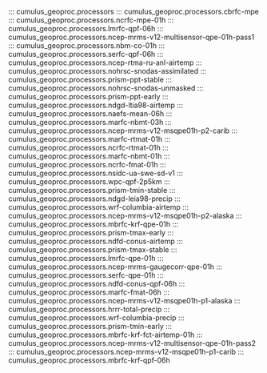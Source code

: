 ::: cumulus_geoproc.processors
::: cumulus_geoproc.processors.cbrfc-mpe
::: cumulus_geoproc.processors.ncrfc-mpe-01h
::: cumulus_geoproc.processors.lmrfc-qpf-06h
::: cumulus_geoproc.processors.ncep-mrms-v12-multisensor-qpe-01h-pass1
::: cumulus_geoproc.processors.nbm-co-01h
::: cumulus_geoproc.processors.serfc-qpf-06h
::: cumulus_geoproc.processors.ncep-rtma-ru-anl-airtemp
::: cumulus_geoproc.processors.nohrsc-snodas-assimilated
::: cumulus_geoproc.processors.prism-ppt-stable
::: cumulus_geoproc.processors.nohrsc-snodas-unmasked
::: cumulus_geoproc.processors.prism-ppt-early
::: cumulus_geoproc.processors.ndgd-ltia98-airtemp
::: cumulus_geoproc.processors.naefs-mean-06h
::: cumulus_geoproc.processors.marfc-nbmt-03h
::: cumulus_geoproc.processors.ncep-mrms-v12-msqpe01h-p2-carib
::: cumulus_geoproc.processors.marfc-rtmat-01h
::: cumulus_geoproc.processors.ncrfc-rtmat-01h
::: cumulus_geoproc.processors.marfc-nbmt-01h
::: cumulus_geoproc.processors.ncrfc-fmat-01h
::: cumulus_geoproc.processors.nsidc-ua-swe-sd-v1
::: cumulus_geoproc.processors.wpc-qpf-2p5km
::: cumulus_geoproc.processors.prism-tmin-stable
::: cumulus_geoproc.processors.ndgd-leia98-precip
::: cumulus_geoproc.processors.wrf-columbia-airtemp
::: cumulus_geoproc.processors.ncep-mrms-v12-msqpe01h-p2-alaska
::: cumulus_geoproc.processors.mbrfc-krf-qpe-01h
::: cumulus_geoproc.processors.prism-tmax-early
::: cumulus_geoproc.processors.ndfd-conus-airtemp
::: cumulus_geoproc.processors.prism-tmax-stable
::: cumulus_geoproc.processors.lmrfc-qpe-01h
::: cumulus_geoproc.processors.ncep-mrms-gaugecorr-qpe-01h
::: cumulus_geoproc.processors.serfc-qpe-01h
::: cumulus_geoproc.processors.ndfd-conus-qpf-06h
::: cumulus_geoproc.processors.marfc-fmat-06h
::: cumulus_geoproc.processors.ncep-mrms-v12-msqpe01h-p1-alaska
::: cumulus_geoproc.processors.hrrr-total-precip
::: cumulus_geoproc.processors.wrf-columbia-precip
::: cumulus_geoproc.processors.prism-tmin-early
::: cumulus_geoproc.processors.mbrfc-krf-fct-airtemp-01h
::: cumulus_geoproc.processors.ncep-mrms-v12-multisensor-qpe-01h-pass2
::: cumulus_geoproc.processors.ncep-mrms-v12-msqpe01h-p1-carib
::: cumulus_geoproc.processors.mbrfc-krf-qpf-06h
